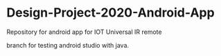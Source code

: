 # Design-Project-2020-Android-App
Repository for android app for IOT Universal IR remote


branch for testing android studio with java.